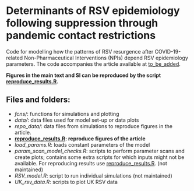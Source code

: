 # Determinants of RSV epidemiology following  suppression through pandemic contact restrictions

Code for modelling how the patterns of RSV resurgence after COVID-19-related Non-Pharmaceutical Interventions (NPIs) depend RSV epidemiology parameters. The code accompanies the article available at [to_be_added]().

**Figures in the main text and SI can be reproduced by the script [reproduce_results.R](https://github.com/mbkoltai/RSV-model/blob/master/reproduce_results.R).**

## Files and folders:

-  _fcns/_: functions for simulations and plotting
-  _data/_: data files used for model set-up or data plots
-  _repo_data/_: data files from simulations to reproduce figures in the article.
-  **[reproduce_results.R](https://github.com/mbkoltai/RSV-model/blob/master/reproduce_results.R): reproduce figures of the article**
-  _load_params.R_: loads constant parameters of the model
-   _param_scan_model_checks.R_: scripts to perform parameter scans and create plots; contains some extra scripts for which inputs might not be available. For reproducing results use [reproduce_results.R](https://github.com/mbkoltai/RSV-model/blob/master/reproduce_results.R). (not maintained)
-  _RSV_model.R_: script to run individual simulations (not maintained)
-  _UK_rsv_data.R_: scripts to plot UK RSV data


